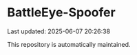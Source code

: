 # BattleEye-Spoofer

Last updated: 2025-06-07 20:26:38

This repository is automatically maintained.
